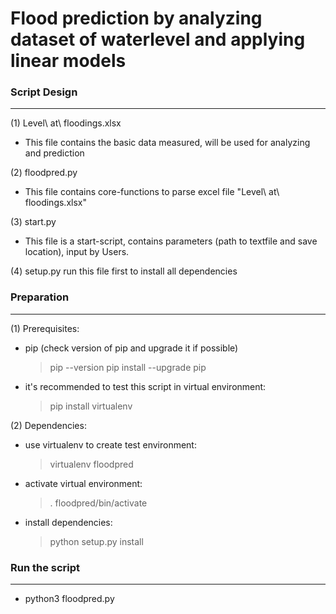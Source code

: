 
Flood prediction by analyzing dataset of waterlevel and applying linear models 
=
 
### Script Design
----------------- 
(1) Level\ at\ floodings.xlsx
- This file contains the basic data measured, will be used for analyzing and prediction

(2) floodpred.py
- This file contains core-functions to parse excel file "Level\ at\ floodings.xlsx"

(3) start.py
- This file is a start-script, contains parameters (path to textfile and save location), input by Users.

(4) setup.py
run this file first to install all dependencies

### Preparation
---------------

(1) Prerequisites:
- pip (check version of pip and upgrade it if possible)        
    > pip --version
    > pip install --upgrade pip

- it's recommended to test this script in virtual environment:
    > pip install virtualenv

(2) Dependencies:
- use virtualenv to create test environment:
    > virtualenv floodpred
- activate virtual environment:
    > . floodpred/bin/activate 
- install dependencies:
    > python setup.py install

### Run the script 
------------------
- python3 floodpred.py
